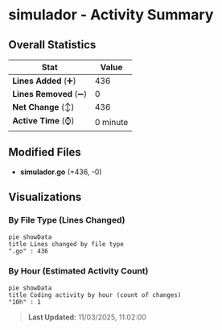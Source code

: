 # simulador - Activity Summary 

## Overall Statistics

| Stat                   | Value                                                             |
| ---------------------- | ----------------------------------------------------------------- |
| **Lines Added** (➕)   | 436                                          |
| **Lines Removed** (➖) | 0                                        |
| **Net Change** (↕)    | 436                |
| **Active Time** (⌚)   | 0 minute |


## Modified Files
- **simulador.go** (+436, -0)

## Visualizations

### By File Type (Lines Changed)

```mermaid
pie showData
title Lines changed by file type
".go" : 436
```

### By Hour (Estimated Activity Count)

```mermaid
pie showData
title Coding activity by hour (count of changes)
"10h" : 1
```


> **Last Updated:** 11/03/2025, 11:02:00
